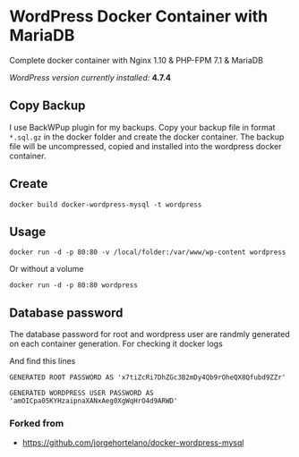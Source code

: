 # WordPress Docker Container with MariaDB

Complete docker container with Nginx 1.10 & PHP-FPM 7.1 & MariaDB

_WordPress version currently installed:_ **4.7.4**

## Copy Backup
I use BackWPup plugin for my backups. Copy your backup file in format `*.sql.gz`  in the docker folder and create the docker container. The backup file will be uncompressed, copied and installed into the wordpress docker container. 

## Create

	docker build docker-wordpress-mysql -t wordpress

## Usage
    docker run -d -p 80:80 -v /local/folder:/var/www/wp-content wordpress
    
Or without a volume
    
    docker run -d -p 80:80 wordpress
    
## Database password
The database password for root and wordpress user are randmly generated on each container generation. For checking it
    docker logs <container>

And find this lines

    GENERATED ROOT PASSWORD AS 'x7tiZcRi7DhZGc3B2mDy4Qb9rOheQX8Qfubd9ZZr'
    
    GENERATED WORDPRESS USER PASSWORD AS 'amOICpa05KYHzaipnaXANxAeg0XgWqHrO4d9ARWD'

### Forked from
* https://github.com/jorgehortelano/docker-wordpress-mysql
